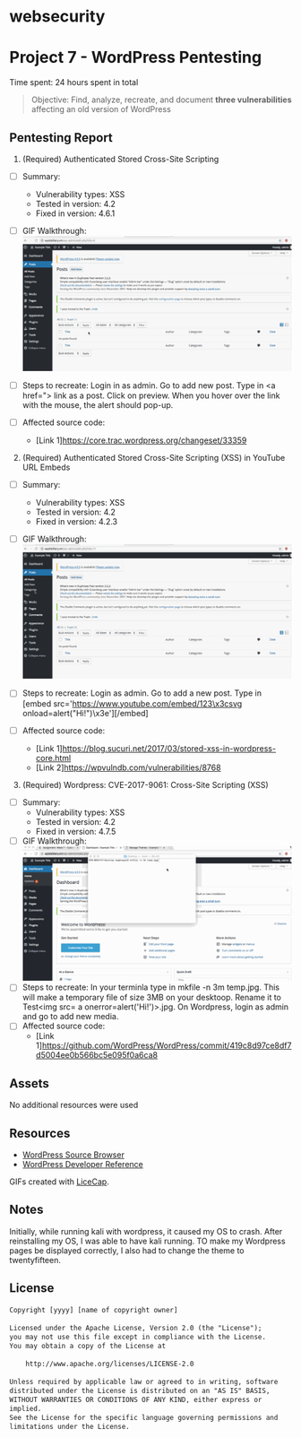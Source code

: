# websecurity

# Project 7 - WordPress Pentesting

Time spent: 24 hours spent in total

> Objective: Find, analyze, recreate, and document **three vulnerabilities** affecting an old version of WordPress

## Pentesting Report

1. (Required) Authenticated Stored Cross-Site Scripting 
  - [ ] Summary: 
    - Vulnerability types: XSS
    - Tested in version: 4.2
    - Fixed in version: 4.6.1
    
  - [ ] GIF Walkthrough:<img src="https://github.com/mpai000/websecurity/blob/master/exploit1.gif">
  - [ ] Steps to recreate: 
Login in as admin. 
Go to add new post.
Type in <a href="></a><a title=" onmouseover=alert('Test') "> link</a> as a post.
Click on preview.
When you hover over the link with the mouse, the alert should pop-up.

  - [ ] Affected source code: 
    - [Link 1]https://core.trac.wordpress.org/changeset/33359
    
2. (Required) Authenticated Stored Cross-Site Scripting (XSS) in YouTube URL Embeds
  - [ ] Summary: 
    - Vulnerability types: XSS
    - Tested in version: 4.2
    - Fixed in version: 4.2.3
  - [ ] GIF Walkthrough: <img src="https://github.com/mpai000/websecurity/blob/master/exploit2.gif">
  - [ ] Steps to recreate: 
  Login as admin.
  Go to add a new post.
  Type in [embed src='https://www.youtube.com/embed/123\x3csvg onload=alert("Hi!")\x3e'][/embed]

  - [ ] Affected source code:
    - [Link 1]https://blog.sucuri.net/2017/03/stored-xss-in-wordpress-core.html
    - [Link 2]https://wpvulndb.com/vulnerabilities/8768
3. (Required) Wordpress: CVE-2017-9061: Cross-Site Scripting (XSS)
  - [ ] Summary: 
    - Vulnerability types: XSS
    - Tested in version: 4.2
    - Fixed in version: 4.7.5
  - [ ] GIF Walkthrough:<img src="https://github.com/mpai000/websecurity/blob/master/exploit3.gif"> 
  - [ ] Steps to recreate: 
    In your terminla type in mkfile -n 3m temp.jpg. This will make a temporary file of size 3MB on your desktoop. 
  Rename it to Test<img src= a onerror=alert('Hi!')>.jpg.
  On Wordpress, login as admin and go to add new media. 
  - [ ] Affected source code:
    - [Link 1]https://github.com/WordPress/WordPress/commit/419c8d97ce8df7d5004ee0b566bc5e095f0a6ca8

## Assets

No additional resources were used

## Resources

- [WordPress Source Browser](https://core.trac.wordpress.org/browser/)
- [WordPress Developer Reference](https://developer.wordpress.org/reference/)

GIFs created with [LiceCap](http://www.cockos.com/licecap/).

## Notes

Initially, while running kali with wordpress, it caused my OS to crash. 
After reinstalling my OS, I was able to have kali running. TO make my Wordpress pages be displayed correctly,
I also had to change the theme to twentyfifteen.

## License

    Copyright [yyyy] [name of copyright owner]

    Licensed under the Apache License, Version 2.0 (the "License");
    you may not use this file except in compliance with the License.
    You may obtain a copy of the License at

        http://www.apache.org/licenses/LICENSE-2.0

    Unless required by applicable law or agreed to in writing, software
    distributed under the License is distributed on an "AS IS" BASIS,
    WITHOUT WARRANTIES OR CONDITIONS OF ANY KIND, either express or implied.
    See the License for the specific language governing permissions and
    limitations under the License.
